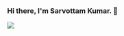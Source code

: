 ### Hi there, I'm Sarvottam Kumar. 👋

<img src="https://github-readme-stats.vercel.app/api?username=sarru1291&show_icons=true&hide_border=true&theme=radical" />
